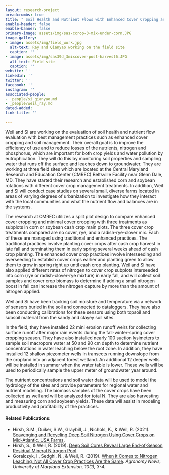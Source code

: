 ```yaml
---
layout: research-project
breadcrumbs: true
title: " Soil Health and Nutrient Flows with Enhanced Cover Cropping and Soil Management"
enable-header: false
enable-banner: false
primary-image: assets/img/sas-ccrop-3-mix-under-corn.JPG
image-gallery:
- image: assets/img/field_work.jpg
  alt-text: Ray and Qianyao working on the field site
  caption: ''
- image: assets/img/sas39d_3mixcover-post-harvest6.JPG
  alt-text: Field site
  caption: ''
website: ''
linkedin: ''
twitter: ''
facebook: ''
instagram: ''
associated-people:
- _people/si_qianyao.md
- _people/weil_ray.md
dated-added: 
link-title: ''

---
```

Weil and Si are working on the evaluation of soil health and nutrient flow evaluation with best management practices such as enhanced cover cropping and soil management. Their overall goal is to improve the efficiency of use and to reduce losses of the nutrients, nitrogen and phosphorus, which are important for both crop yields and water pollution by eutrophication. They will do this by monitoring soil properties and sampling water that runs off the surface and leaches down to groundwater. They are working at three field sites which are located at the Central Maryland Research and Education Center (CMREC) Beltsville Facility near Glenn Dale, MD. They have started their research and established corn and soybean rotations with different cover crop management treatments. In addition, Weil and Si will conduct case studies on several small, diverse farms located in areas of varying degrees of urbanization to investigate how they interact with the local communities and what the nutrient flow and balances are in the systems.

The research at CMREC utilizes a split plot design to compare enhanced cover cropping and minimal cover cropping with three treatments as subplots in corn or soybean cash crop main plots. The three cover crop treatments compared are no cover, rye, and a radish-rye-clover mix. Each of these are managed using traditional and enhanced practices. The traditional practices involve planting cover crops after cash crop harvest in late fall and terminating them in early spring several weeks ahead of cash crop planting. The enhanced cover crop practices involve interseeding and overseeding to establish cover crops earlier and planting green to allow them to grow in spring right up until cash crop planting. Weil and Si have also applied different rates of nitrogen to cover crop subplots interseeded into corn (rye or radish-clover-rye mixture) in early fall, and will collect soil samples and cover crop biomass to determine if adding a small nitrogen boost in fall can increase the nitrogen capture by more than the amount of nitrogen applied.

Weil and Si have been tracking soil moisture and temperature via a network of sensors buried in the soil and connected to dataloggers. They have also been conducting calibrations for these sensors using both topsoil and subsoil material from the sandy and clayey soil sites.

In the field, they have installed 22 mini erosion runoff weirs for collecting surface runoff after major rain events during the fall-winter-spring cover cropping season. They have also installed nearly 100 suction lysimeters to sample soil macropore water at 50 and 90 cm depth to determine nutrient concentrations in water leaching below the root zone. In addition, they have installed 12 shallow piezometer wells in transects running downslope from the cropland into an adjacent forest wetland. An additional 12 deeper wells will be installed in summer when the water table is lower. These wells will be used to periodically sample the upper meter of groundwater year around.

The nutrient concentrations and soil water data will be used to model the hydrology of the sites and provide parameters for regional water and nutrient modeling. The biomass samples of the cover crops have been collected as well and will be analyzed for total N. They are also harvesting and measuring corn and soybean yields. These data will assist in modeling productivity and profitability of the practices.

#### Related Publications:

* Hirsh, S.M., Duiker, S.W., Graybill, J., Nichols, K., & Weil, R. (2021). [Scavenging and Recycling Deep Soil Nitrogen Using Cover Crops on Mid-Atlantic, USA Farms](https://doi.org/10.1016/j.agee.2020.107274).
* Hirsh, S., & Weil, R. (2019). [Deep Soil Cores Reveal Large End‐of‐Season Residual Mineral Nitrogen Pool]( "https://acsess.onlinelibrary.wiley.com/doi/10.2134/ael2018.10.0055").
* Goralczyk, I., Sedghi, N., & Weil, R. (2019). [When it Comes to Nitrogen Leaching, Not All Cover Crop Practices Are the Same](https://extension.umd.edu/sites/extension.umd.edu/files/_docs/newsletters/agronomy-news/1%202019%20April_1.pdf). _Agronomy News, University of Maryland Extension, 10(1), 3-4._